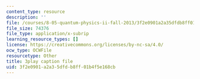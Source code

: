 ```yaml
---
content_type: resource
description: ''
file: /courses/8-05-quantum-physics-ii-fall-2013/3f2e0901a2a35dfdb8ff01b4f5e168cb_65XkZ_SRxBk.vtt
file_size: 74376
file_type: application/x-subrip
learning_resource_types: []
license: https://creativecommons.org/licenses/by-nc-sa/4.0/
ocw_type: OCWFile
resourcetype: Other
title: 3play caption file
uid: 3f2e0901-a2a3-5dfd-b8ff-01b4f5e168cb
---
```

